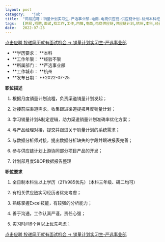 ```yaml
---
layout:	post
category:	"job"
title:	"网易招聘：销量计划实习生-严选事业部-电商-电商供应链-供应链计划-杭州本科经验不限"
tags:	[网易,招聘,面试,找工作,工作,内推,电商,电商供应链,供应链计划,杭州,本科,经验不限]
date:	2022-07-25
---
```


[点击应聘 投递简历就有面试机会 ->  销量计划实习生-严选事业部](http://mobile.bole.netease.com/bole/boleDetail?id=41773&employeeId=346f03c3cda5f04c&key=all)



- **学历要求： **本科
- **工作年限： **经验不限
- **所属部门： **严选事业部
- **工作城市： **杭州
- **发布日期： **2022-07-25



**职位描述**

1. 根据月度销量计划流程，负责渠道销量计划发起；

2. 对接前端渠道需求，收集跟进渠道提报月度销量计划；

3. 学习销量计划&amp;制定逻辑，助力渠道销量计划准确率优化方案；

4. 与产品经理对接，提交并跟进关于销量计划的系统需求；

5. 与数据分析师对接，提出数据分析缺失的字段并跟进报表完善；

6. 参与供应链计划上游协同部分项目产品的开发；

7. 计划部月度S&amp;OP数据报告整理



**职位要求**

1. 全日制本科生以上学历（211/985优先）（本科三年级、研二均可）

2. 有相关供应链实习经历者优先考虑；

3. 熟练掌握Excel技能，有较强的分析能力；

4. 善于沟通，工作认真严谨，责任心强；

5. 实习时间6个月以上优先考虑；





[点击应聘 投递简历就有面试机会 ->  销量计划实习生-严选事业部](http://mobile.bole.netease.com/bole/boleDetail?id=41773&employeeId=346f03c3cda5f04c&key=all)